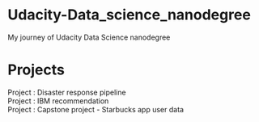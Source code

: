 # Udacity-Data_science_nanodegree
My journey of Udacity Data Science nanodegree


# Projects
Project : Disaster response pipeline<br >
Project : IBM recommendation<br >
Project : Capstone project - Starbucks app user data

